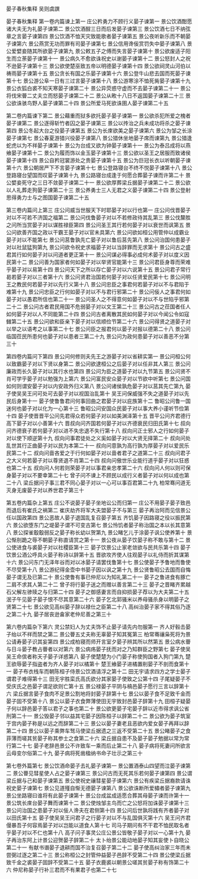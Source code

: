 <!-- { "loadSidebar": true } -->
晏子春秋集释 吴则虞譔



晏子春秋集释
第一卷内篇谏上第一
庄公矜勇力不顾行义晏子谏第一
景公饮酒酣愿诸大夫无为礼晏子谏第二
景公饮酒酲三日而后发晏子谏第三
景公饮酒七日不纳弦章之言晏子谏第四
景公饮酒不恤天灾致能歌者晏子谏第五
景公夜听新乐而不朝晏子谏第六
景公燕赏无功而罪有司晏子谏第七
景公信用谗佞赏罚失中晏子谏第八
景公爱嬖妾随其所欲晏子谏第九
景公敕五子之傅而失言晏子谏第十
景公欲废适子阳生而立荼晏子谏第十一
景公病久不愈欲诛祝史以谢晏子谏第十二
景公怒封人之祝不逊晏子谏第十三
景公欲使楚巫致五帝以明德晏子谏第十四
景公欲祠灵山河伯以祷雨晏子谏第十五
景公贪长有国之乐晏子谏第十六
景公登牛山悲去国而死晏子谏第十七
景公游公阜一日有三过言晏子谏第十八
景公游寒涂不恤死胔晏子谏第十九
景公衣狐白裘不知天寒晏子谏第二十
景公异荧惑守虚而不去晏子谏第二十一
景公将伐宋瞢二丈夫立而怒晏子谏第二十二
景公从畋十八日不返国晏子谏第二十三
景公欲诛骇鸟野人晏子谏第二十四
景公所爱马死欲诛圉人晏子谏第二十五

第二卷内篇谏下第二
景公藉重而狱多欲托晏子晏子谏第一
景公欲杀犯所爱之槐者晏子谏第二
景公逐得斩竹者囚之晏子谏第三
景公以抟治之兵未成功将杀之晏子谏第四
景公冬起大台之役晏子谏第五
景公为长庲欲美之晏子谏第六
景公为邹之长涂晏子谏第七
景公春夏游猎兴役晏子谏第八
景公猎休坐地晏子席而谏第九
景公猎逢蛇虎以为不祥晏子谏第十
景公为台成又欲为钟晏子谏第十一
景公为泰吕成将以燕飨晏子谏第十二
景公为履而饰以金玉晏子谏第十三
景公欲以圣王之居服而致诸侯晏子谏第十四
景公自矜冠裳游处之贵晏子谏第十五
景公为巨冠长衣以听朝晏子谏第十六
景公朝居严下不言晏子谏第十七
景公登路寝台不终不悦晏子谏第十八
景公登路寝台望国而叹晏子谏第十九
景公路寝台成逢于何愿合葬晏子谏而许第二十
景公嬖妾死守之三日不敛晏子谏第二十一
景公欲厚葬梁丘据晏子谏第二十二
景公欲以人礼葬走狗晏子谏第二十三
景公养勇士三人无君之义晏子谏第二十四
景公登射思得勇力士与之图国晏子谏第二十五

第三卷内篇问上第三
庄公问威当世服天下时耶晏子对以行也第一
庄公问伐晋晏子对以不可若不济国之福第二
景公问伐鲁晏子对以不若修政待其乱第三
景公伐斄胜之问所当赏晏子对以谋胜禄臣第四
景公问圣王其行若何晏子对以衰世而讽第五
景公问欲善齐国之政以干霸王晏子对以官未具第六
景公问欲如桓公用管仲以成霸业晏子对以不能第七
景公问莒鲁孰先亡晏子对以鲁后莒先第八
景公问治国何患晏子对以社鼠猛狗第九
景公问欲令祝史求福晏子对以当辞罪而无求第十
景公问古之盛君其行如何晏子对以问道者更正第十一
景公问谋必得事必成何术晏子对以度义因民第十二
景公问善为国家者何如晏子对以举贤官能第十三
景公问君臣身尊而荣难乎晏子对以易第十四
景公问天下之所以存亡晏子对以六说第十五
景公问君子常行曷若晏子对以三者第十六
景公问贤君治国若何晏子对以任贤爱民第十七
景公问明王之教民何若晏子对以先行义第十八
景公问忠臣之事君何若晏子对以不与君陷于难第十九
景公问忠臣之行何如晏子对以不与君行邪第二十
景公问佞人之事君何如晏子对以愚君所信也第二十一
景公问圣人之不得意何如晏子对以不与世陷乎邪第二十二
景公问古者君民用国不危弱晏子对以文王第二十三
景公问古之莅国者任人如何晏子对以人不同能第二十四
景公问古者离散其民如何晏子对以今闻公令如寇雠第二十五
景公问欲和臣亲下晏子对以信顺俭节第二十六
景公问得贤之道晏子对以举之以语考之以事第二十七
景公问臣之报君何以晏子对报以德第二十八
景公问临国莅民所患何也晏子对以患者三第二十九
景公问为政何患晏子对以善恶不分第三十

第四卷内篇问下第四
景公问何修则夫先王之游晏子对以省耕实第一
景公问桓公何以致霸晏子对以下贤以身第二
景公问欲逮桓公之后晏子对以任非其人第三
景公问廉政而长久晏子对以其行水也第四
景公问为臣之道晏子对以九节第五
景公问贤不肖可学乎晏子对以勉强为上第六
景公问富民安众晏子对以节欲中听第七
景公问国如何则谓安晏子对以内安政外归义第八
景公问诸侯孰危晏子对以莒其先亡第九
晏子使吴吴王问可处可去晏子对以视国治乱第十
吴王问保威强不失之道晏子对以先民后身第十一
晏子使鲁鲁君问何事回曲之君晏子对以庇族第十二
鲁昭公问鲁一国迷何也晏子对以化为一心第十三
鲁昭公问安国众民晏子对以事大养小谨听节俭第十四
晏子使晋晋平公问先君得众若何晏子对以如美渊泽第十五
晋平公问齐君德行高下晏子对以小善第十六
晋叔向问齐国若何晏子对以齐德衰民归田氏第十七
叔向问齐德衰子若何晏子对以进不失忠退不失行第十八
叔向问正士邪人之行如何晏子对以使下顺逆第十九
叔向问事君徒处之义奚如晏子对以大贤无择第二十
叔向问处乱世其行正曲晏子对以民为本第二十一
叔向问意孰为高行孰为厚晏子对以爱民乐民第二十二
叔向问啬吝爱之于行何如晏子对以啬者君子之道第二十三
叔向问君子之大义何若晏子对以尊贤退不肖第二十四
叔向问傲世乐业能行道乎晏子对以狂惑也第二十五
叔向问人何若则荣晏子对以事君亲忠孝第二十六
叔向问人何以则可保身晏子对以不要幸第二十七
曾子问不谏上不顾民以成行义者晏子对以何以成也第二十八
梁丘据问子事三君不同心晏子对以一心可以事百君第二十九
柏常骞问道无灭身无废晏子对以养世君子第三十

第五卷内篇杂上第五
庄公不说晏子晏子坐地讼公而归第一
庄公不用晏子晏子致邑而退后有崔氏之祸第二
崔庆劫齐将军大夫盟晏子不与第三
晏子再治阿而见信景公任以国政第四
景公恶故人晏子退国乱复召晏子第五
齐饥晏子因路寝之役以振民第六
景公欲堕东门之堤晏子谓不可变古第七
景公怜饥者晏子称治国之本以长其意第八
景公探雀鷇鷇弱反之晏子称长幼以贺第九
景公睹乞儿于涂晏子讽公使养第十
景公惭刖跪之辱不朝晏子称直请赏之第十一
景公夜从晏子饮晏子称不敢与第十二
景公使进食与裘晏子对以社稷臣第十三
晏子饮景公止家老敛欲与民共乐第十四
晏子饮景公酒公呼具火晏子称诗以辞第十五
晋欲攻齐使人往观晏子以礼侍而折其谋第十六
景公问东门无泽年谷而对以冰晏子请罢伐鲁第十七
景公使晏子予鲁地而鲁使不尽受第十八
景公游纪得金壶中书晏子因以讽之第十九
景公贤鲁昭公去国而自悔晏子谓无及已第二十
景公使鲁有事已仲尼以为知礼第二十一
晏子之鲁进食有豚亡二肩不求其人第二十二
曾子将行晏子送之而赠以善言第二十三
晏子之晋睹齐累越石父解左骖赎之与归第二十四
晏子之御感妻言而自抑损晏子荐以为大夫第二十五
泯子午见晏子晏子恨不尽其意第二十六
晏子乞北郭骚米以养母骚杀身以明晏子之贤第二十七
景公欲见高纠晏子辞以禄仕之臣第二十八
高纠治晏子家不得其俗乃逐之第二十九
晏子居丧逊畣家老仲尼善之第三十

第六卷内篇杂下第六
灵公禁妇人为丈夫饰不止晏子请先内勿服第一
齐人好毂击晏子绐以不祥而禁之第二
景公瞢五丈夫称无辜晏子知其冤第三
柏常骞禳枭死将为景公请寿晏子识其妄第四
景公成柏寝而师开言室夕晏子辨其所以然第五
景公病水瞢与日斗晏子教占瞢者以对第六
景公病疡晏子抚而对之乃知群臣之野第七
晏子使吴吴王命傧者称天子晏子详惑第八
晏子使楚楚为小门晏子称使狗国者入狗门第九
楚王欲辱晏子指盗者为齐人晏子对以橘第十
楚王飨晏子进橘置削晏子不剖而食第十一
晏子布衣栈车而朝陈桓子侍景公饮酒请浮之第十二
田无宇请求四方之学士晏子谓君子难得第十三
田无宇胜栾氏高氏欲分其家晏子使致之公第十四
子尾疑晏子不受庆氏之邑晏子谓足欲则亡第十五
景公禄晏子平阴与槁邑晏子愿行三言以辞第十六
梁丘据言晏子食肉不足景公割地将封晏子辞第十七
景公以晏子食不足致千金而晏子固不受第十八
景公以晏子衣食弊薄使田无宇致封邑晏子辞第十九
田桓子疑晏子何以辞邑晏子答以君子之事也第二十
景公欲更晏子宅晏子辞以近市得求讽公省刑第二十一
景公毁晏子邻以益其宅晏子因陈桓子以辞第二十二
景公欲为晏子筑室于宫内晏子称是以远之而辞第二十三
景公以晏子妻老且恶欲内爱女晏子再拜以辞第二十四
景公以晏子乘弊车驽马使梁丘据遗之三返不受第二十五
景公睹晏子之食菲薄而嗟其贫晏子称其参士之食第二十六
梁丘据自患不及晏子晏子勉据以常为常行第二十七
晏子老辞邑景公不许致车一乘而后止第二十八
晏子病将死妻问所欲言云毋变尔俗第二十九
晏子病将死凿楹纳书命子壮示之第三十

第七卷外篇第七
景公饮酒命晏子去礼晏子谏第一
景公置酒泰山四望而泣晏子谏第二
景公瞢见彗星使人占之晏子谏第三
景公问古而无死其乐若何晏子谏第四
景公谓梁丘据与己和晏子谏第五
景公使祝史禳彗星晏子谏第六
景公有疾梁丘据裔款请诛祝史晏子谏第七
景公见道殣自惭无德晏子谏第八
景公欲诛断所爱橚者晏子谏第九
景公坐路寝曰谁将有此晏子谏第十
景公台成盆成适愿合葬其母晏子谏而许第十一
景公筑长庲台晏子舞而谏第十二
景公使烛邹主鸟而亡之公怒将加诛晏子谏第十三
景公问治国之患晏子对以佞人谗夫在君侧第十四
景公问后世孰将践有齐者晏子对以田氏第十五
晏子使吴吴王问君子之行晏子对以不与乱国俱灭第十六
吴王问齐君僈暴吾子何容焉晏子对以岂能以道食人第十七
司马子期问有不干君不恤民取名者乎晏子对以不仁也第十八
高子问子事灵公庄公景公皆敬子晏子对以一心第十九
晏子再治东阿上计景公迎贺晏子辞第二十
太卜绐景公能动地晏子知其妄使卜自晓公第二十一
有献书谮晏子退耕而国不治复召晏子第二十二
晏子使高纠治家三年而未尝弼过逐之第二十三
景公称桓公之封管仲益晏子邑辞不受第二十四
景公使梁丘据致千金之裘晏子固辞不受第二十五
晏子衣鹿裘以朝景公嗟其贫晏子称有饰第二十六
仲尼称晏子行补三君而不有果君子也第二十七


